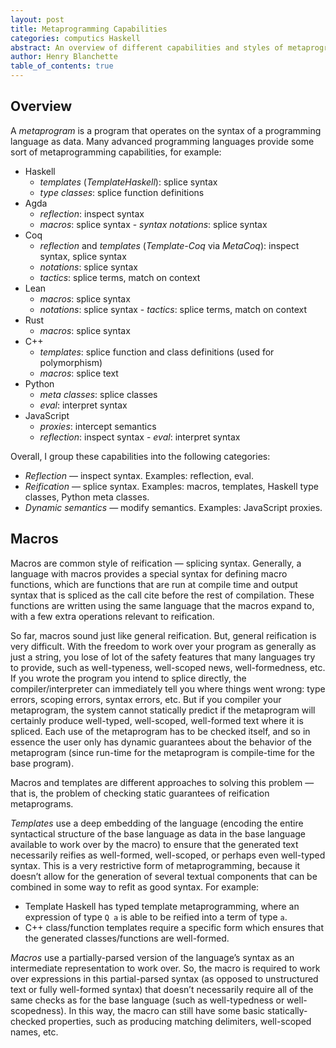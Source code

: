 ```yaml
---
layout: post
title: Metaprogramming Capabilities
categories: computics Haskell
abstract: An overview of different capabilities and styles of metaprogramming.
author: Henry Blanchette
table_of_contents: true
---
```


## Overview

A *metaprogram* is a program that operates on the syntax of a programming
language as data. Many advanced programming languages provide some sort of
metaprogramming capabilities, for example:
- Haskell
  - _templates_ (_TemplateHaskell_): splice syntax
  - _type classes_:
	splice function definitions
- Agda
  - _reflection_: inspect syntax
  - _macros_:  splice syntax - _syntax
	notations_: splice syntax
- Coq
  - _reflection_ and  _templates_ (_Template-Coq_ via _MetaCoq_): inspect
	syntax, splice syntax
  - _notations_: splice syntax 
  - _tactics_: splice terms,
	match on context
- Lean
  - _macros_: splice syntax
  - _notations_: splice syntax - _tactics_:
	splice terms, match on context
- Rust
  - _macros_: splice syntax
- C++
  - _templates_: splice function and class definitions (used for
	polymorphism)
  - _macros_: splice text
- Python 
  - _meta classes_: splice classes 
  - _eval_: interpret syntax
- JavaScript 
  - _proxies_: intercept semantics 
  - _reflection_: inspect syntax -
	_eval_: interpret syntax

Overall, I group these capabilities into the following categories:
- *Reflection* — inspect syntax. Examples: reflection, eval.
- *Reification* — splice syntax. Examples: macros, templates, Haskell type
  classes, Python meta classes.
- *Dynamic semantics* — modify semantics. Examples: JavaScript proxies.

## Macros

Macros are common style of reification — splicing syntax. Generally, a language
with macros provides a special syntax for defining macro functions, which are
functions that are run at compile time and output syntax that is spliced as the
call cite before the rest of compilation. These functions are written using the
same language that the macros expand to, with a few extra operations relevant to
reification.

So far, macros sound just like general reification. But, general reification is
very difficult. With the freedom to work over your program as generally as just
a string, you lose of lot of the safety features that many languages try to
provide, such as well-typeness, well-scoped news, well-formedness, etc. If you
wrote the program you intend to splice directly, the compiler/interpreter can
immediately tell you where things went wrong: type errors, scoping errors,
syntax errors, etc. But if you compiler your metaprogram, the system cannot
statically predict if the metaprogram will certainly produce well-typed,
well-scoped, well-formed text where it is spliced. Each use of the metaprogram
has to be checked itself, and so in essence the user only has dynamic guarantees
about the behavior of the metaprogram (since run-time for the metaprogram is
compile-time for the base program).

Macros and templates are different approaches to solving this problem — that is,
the problem of checking static guarantees of reification metaprograms.

*Templates* use a deep embedding of the language (encoding the entire
syntactical structure of the base language as data in the base language
available to work over by the macro) to ensure that the generated text
necessarily reifies as well-formed, well-scoped, or perhaps even well-typed
syntax. This is a very restrictive form of metaprogramming, because it doesn’t
allow for the generation of several textual components that can be combined in
some way to refit as good syntax. For example:
- Template Haskell has typed template metaprogramming, where an expression of
  type `Q a` is able to be reified into a term of type `a`. 
- C++ class/function templates require a specific form which ensures that the
  generated classes/functions are well-formed.

*Macros* use a partially-parsed version of the language’s syntax as an
intermediate representation to work over. So, the macro is required to work over
expressions in this partial-parsed syntax (as opposed to unstructured text or
fully well-formed syntax) that doesn’t necessarily require all of the same
checks as for the base language (such as well-typedness or well-scopedness). In
this way, the macro can still have some basic statically-checked properties,
such as producing matching delimiters, well-scoped names, etc.